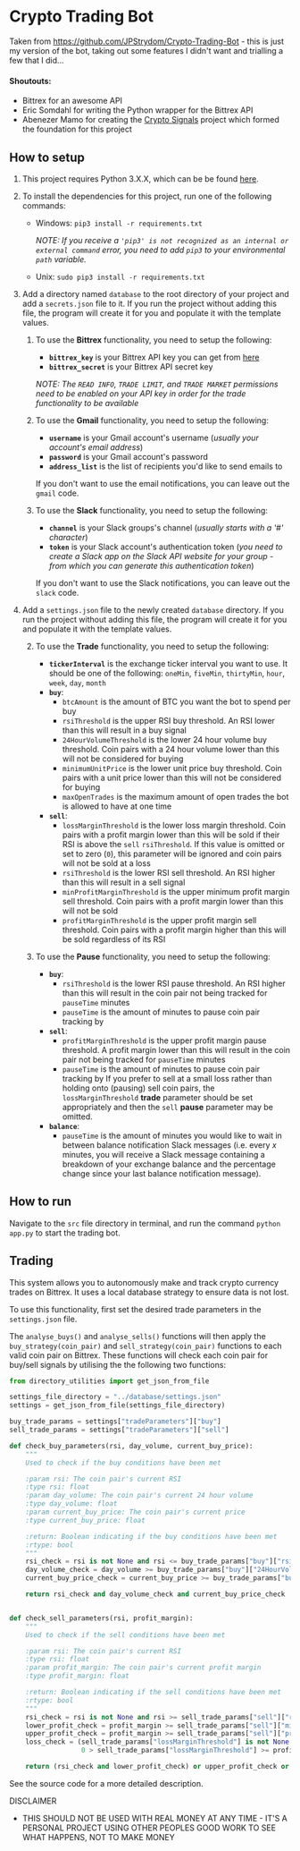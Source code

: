 # Crypto Trading Bot

Taken from https://github.com/JPStrydom/Crypto-Trading-Bot - this is just my version of the bot, taking out some features I didn't want and trialling a few that I did...

#### Shoutouts:
* Bittrex for an awesome API
* Eric Somdahl for writing the Python wrapper for the Bittrex API
* Abenezer Mamo for creating the [Crypto Signals](https://github.com/AbenezerMamo/crypto-signal) project which formed the
foundation for this project

## How to setup
1) This project requires Python 3.X.X, which can be be found [here](https://www.python.org/ftp/python/3.6.3/python-3.6.3.exe).

2) To install the dependencies for this project, run one of the following commands:
    * Windows: `pip3 install -r requirements.txt`

        *NOTE: If you receive a `'pip3' is not recognized as an internal or external command` error, you
        need to add `pip3` to your environmental `path` variable.*

    * Unix: `sudo pip3 install -r requirements.txt`

3) Add a directory named `database` to the root directory of your project and add a `secrets.json` file to it. If you
run the project without adding this file, the program will create it for you and populate it with the template values.

    1) To use the **Bittrex** functionality, you need to setup the following:
        * **`bittrex_key`** is your Bittrex API key you can get from [here](https://bittrex.com/Manage#sectionApi)
        * **`bittrex_secret`** is your Bittrex API secret key

        *NOTE: The `READ INFO`, `TRADE LIMIT`, and `TRADE MARKET` permissions need to be enabled on your API key in
        order for the trade functionality to be available*

    2) To use the **Gmail** functionality, you need to setup the following:
        * **`username`** is your Gmail account's username (*usually your account's email address*)
        * **`password`** is your Gmail account's password
        * **`address_list`** is the list of recipients you'd like to send emails to

        If you don't want to use the email notifications, you can leave out the `gmail` code.

    3) To use the **Slack** functionality, you need to setup the following:
        * **`channel`** is your Slack groups's channel (*usually starts with a '#' character*)
        * **`token`** is your Slack account's authentication token (*you need to create a Slack app on the Slack API website
        for your group - from which you can generate this authentication token*)

        If you don't want to use the Slack notifications, you can leave out the `slack` code.

4) Add a `settings.json` file to the newly created `database` directory. If you run the project without adding this file,
the program will create it for you and populate it with the template values.

    2) To use the **Trade** functionality, you need to setup the following:
        * **`tickerInterval`** is the exchange ticker interval you want to use. It should be one of the following: `oneMin`,
        `fiveMin`, `thirtyMin`, `hour`, `week`, `day`, `month`
        * **`buy`**:
            * `btcAmount` is the amount of BTC you want the bot to spend per buy
            * `rsiThreshold` is the upper RSI buy threshold. An RSI lower than this will result in a buy signal
            * `24HourVolumeThreshold` is the lower 24 hour volume buy threshold. Coin pairs with a 24 hour volume lower than
            this will not be considered for buying
            * `minimumUnitPrice` is the lower unit price buy threshold. Coin pairs with a unit price lower than this will not
            be considered for buying
            * `maxOpenTrades` is the maximum amount of open trades the bot is allowed to have at one time
        * **`sell`**:
            * `lossMarginThreshold` is the lower loss margin threshold. Coin pairs with a profit margin lower than this
            will be sold if their RSI is above the `sell` `rsiThreshold`. If this value is omitted or set to zero (`0`),
            this parameter will be ignored and coin pairs will not be sold at a loss
            * `rsiThreshold` is the lower RSI sell threshold. An RSI higher than this will result in a sell signal
            * `minProfitMarginThreshold` is the upper minimum profit margin sell threshold. Coin pairs with a profit margin
            lower than this will not be sold
            * `profitMarginThreshold` is the upper profit margin sell threshold. Coin pairs with a profit margin higher than
            this will be sold regardless of its RSI

    3) To use the **Pause** functionality, you need to setup the following:
        * **`buy`**:
            * `rsiThreshold` is the lower RSI pause threshold. An RSI higher than this will result in the coin pair not being
            tracked for `pauseTime` minutes
            * `pauseTime` is the amount of minutes to pause coin pair tracking by
        * **`sell`**:
            * `profitMarginThreshold` is the upper profit margin pause threshold. A profit margin lower than this will result
            in the coin pair not being tracked for `pauseTime` minutes
            * `pauseTime` is the amount of minutes to pause coin pair tracking by
            If you prefer to sell at a small loss rather than holding onto (pausing) sell coin pairs, the `lossMarginThreshold`
            **trade** parameter should be set appropriately and then the `sell` **pause** parameter may be omitted.
        * **`balance`**:
            * `pauseTime` is the amount of minutes you would like to wait in between balance notification Slack messages
            (i.e. every *x* minutes, you will receive a Slack message containing a breakdown of your exchange balance
            and the percentage change since your last balance notification message).


## How to run
Navigate to the `src` file directory in terminal, and run the command `python app.py` to start the trading bot.

## Trading
This system allows you to autonomously make and track crypto currency trades on Bittrex. It uses a local database strategy
to ensure data is not lost.

To use this functionality, first set the desired trade parameters in the `settings.json` file.

The `analyse_buys()` and `analyse_sells()` functions will then apply the `buy_strategy(coin_pair)` and
`sell_strategy(coin_pair)` functions to each valid coin pair on Bittrex. These functions will check each coin pair for
buy/sell signals by utilising the the following two functions:
```python
from directory_utilities import get_json_from_file

settings_file_directory = "../database/settings.json"
settings = get_json_from_file(settings_file_directory)

buy_trade_params = settings["tradeParameters"]["buy"]
sell_trade_params = settings["tradeParameters"]["sell"]

def check_buy_parameters(rsi, day_volume, current_buy_price):
    """
    Used to check if the buy conditions have been met

    :param rsi: The coin pair's current RSI
    :type rsi: float
    :param day_volume: The coin pair's current 24 hour volume
    :type day_volume: float
    :param current_buy_price: The coin pair's current price
    :type current_buy_price: float

    :return: Boolean indicating if the buy conditions have been met
    :rtype: bool
    """
    rsi_check = rsi is not None and rsi <= buy_trade_params["buy"]["rsiThreshold"]
    day_volume_check = day_volume >= buy_trade_params["buy"]["24HourVolumeThreshold"]
    current_buy_price_check = current_buy_price >= buy_trade_params["buy"]["minimumUnitPrice"]

    return rsi_check and day_volume_check and current_buy_price_check


def check_sell_parameters(rsi, profit_margin):
    """
    Used to check if the sell conditions have been met

    :param rsi: The coin pair's current RSI
    :type rsi: float
    :param profit_margin: The coin pair's current profit margin
    :type profit_margin: float

    :return: Boolean indicating if the sell conditions have been met
    :rtype: bool
    """
    rsi_check = rsi is not None and rsi >= sell_trade_params["sell"]["rsiThreshold"]
    lower_profit_check = profit_margin >= sell_trade_params["sell"]["minProfitMarginThreshold"]        
    upper_profit_check = profit_margin >= sell_trade_params["sell"]["profitMarginThreshold"]
    loss_check = (sell_trade_params["lossMarginThreshold"] is not None and
                  0 > sell_trade_params["lossMarginThreshold"] >= profit_margin)

    return (rsi_check and lower_profit_check) or upper_profit_check or loss_check
```

See the source code for a more detailed description.

DISCLAIMER
- THIS SHOULD NOT BE USED WITH REAL MONEY AT ANY TIME - IT'S A PERSONAL PROJECT USING OTHER PEOPLES GOOD WORK TO SEE WHAT HAPPENS, NOT TO MAKE MONEY
